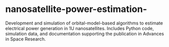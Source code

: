 # nanosatellite-power-estimation-
Development and simulation of orbital-model-based algorithms to estimate electrical power generation in 1U nanosatellites. Includes Python code, simulation data, and documentation supporting the publication in Advances in Space Research. 
